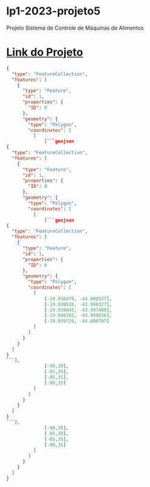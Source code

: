 # lp1-2023-projeto5
Projeto Sistema de Controle de Máquinas de Alimentos
# [Link do Projeto](https://docs.google.com/document/d/1HNgsj6d2ofMJocTMxAGiWbGbcBiL7pEV1Su-kRpeT3k/edit#heading=h.gjdgxs)
```geojson
{
  "type": "FeatureCollection",
  "features": [
    {
      "type": "Feature",
      "id": 1,
      "properties": {
        "ID": 0
      },
      "geometry": {
        "type": "Polygon",
        "coordinates": [
          [
              [```geojson
{
  "type": "FeatureCollection",
  "features": [
    {
      "type": "Feature",
      "id": 1,
      "properties": {
        "ID": 0
      },
      "geometry": {
        "type": "Polygon",
        "coordinates": [
          [
              [```geojson
{
  "type": "FeatureCollection",
  "features": [
    {
      "type": "Feature",
      "id": 1,
      "properties": {
        "ID": 0
      },
      "geometry": {
        "type": "Polygon",
        "coordinates": [
          [
              [-19.938479, -44.000537],
              [-19.938028, -43.998327],
              [-19.939843, -43.997400],
              [-19.940382, -43.998656],
              [-19.939729, -44.000787]
          ]
        ]
      }
    }
  ]
}
```],
              [-90,30],
              [-85,30],
              [-85,35],
              [-90,35]
          ]
        ]
      }
    }
  ]
}
```],
              [-90,30],
              [-85,30],
              [-85,35],
              [-90,35]
          ]
        ]
      }
    }
  ]
}
```
